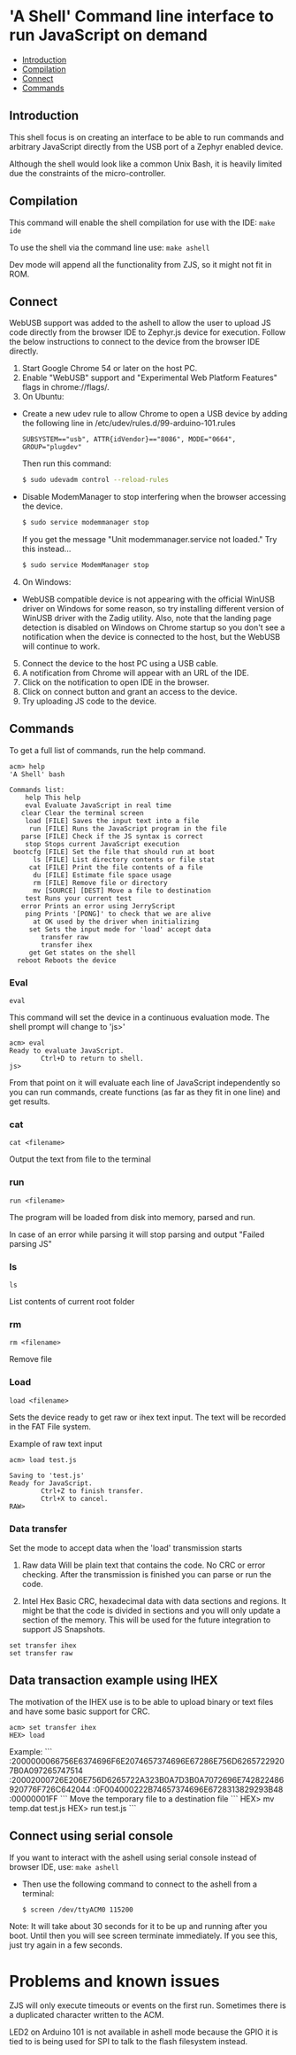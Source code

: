 'A Shell' Command line interface to run JavaScript on demand
============================================================

* [Introduction](#introduction)
* [Compilation](#compilation)
* [Connect](#connect)
* [Commands](#commands)

Introduction
------------
This shell focus is on creating an interface to be able to run commands and
arbitrary JavaScript directly from the USB port of a Zephyr enabled device.

Although the shell would look like a common Unix Bash, it is heavily limited
due the constraints of the micro-controller.

Compilation
------------

This command will enable the shell compilation for use with the IDE:
`make ide`

To use the shell via the command line use:
`make ashell`

Dev mode will append all the functionality from ZJS, so it might not fit in ROM.

Connect
-------

WebUSB support was added to the ashell to allow the user to upload JS code
directly from the browser IDE to Zephyr.js device for execution. Follow the
below instructions to connect to the device from the browser IDE directly.

1. Start Google Chrome 54 or later on the host PC.
2. Enable "WebUSB" support and "Experimental Web Platform Features"
   flags in chrome://flags/.
3. On Ubuntu:
  * Create a new udev rule to allow Chrome to open a USB device by adding
    the following line in /etc/udev/rules.d/99-arduino-101.rules

     `SUBSYSTEM=="usb", ATTR{idVendor}=="8086", MODE="0664", GROUP="plugdev"`

     Then run this command:
     ```bash
     $ sudo udevadm control --reload-rules
     ```
  * Disable ModemManager to stop interfering when the browser accessing the device.

     ```bash
     $ sudo service modemmanager stop
     ```
    If you get the message "Unit modemmanager.service not loaded." Try this instead...

    ```bash
    $ sudo service ModemManager stop
    ```

4. On Windows:
  * WebUSB compatible device is not appearing with the official WinUSB driver on
    Windows for some reason, so try installing different version of WinUSB driver
    with the Zadig utility. Also, note that the landing page detection is disabled
    on Windows on Chrome startup so you don't see a notification when the device is
    connected to the host, but the WebUSB will continue to work.

5. Connect the device to the host PC using a USB cable.
6. A notification from Chrome will appear with an URL of the IDE.
7. Click on the notification to open IDE in the browser.
8. Click on connect button and grant an access to the device.
9. Try uploading JS code to the device.

Commands
--------

To get a full list of commands, run the help command.

```
acm> help
'A Shell' bash

Commands list:
    help This help
    eval Evaluate JavaScript in real time
   clear Clear the terminal screen
    load [FILE] Saves the input text into a file
     run [FILE] Runs the JavaScript program in the file
   parse [FILE] Check if the JS syntax is correct
    stop Stops current JavaScript execution
 bootcfg [FILE] Set the file that should run at boot
      ls [FILE] List directory contents or file stat
     cat [FILE] Print the file contents of a file
      du [FILE] Estimate file space usage
      rm [FILE] Remove file or directory
      mv [SOURCE] [DEST] Move a file to destination
    test Runs your current test
   error Prints an error using JerryScript
    ping Prints '[PONG]' to check that we are alive
      at OK used by the driver when initializing
     set Sets the input mode for 'load' accept data
        transfer raw
        transfer ihex
     get Get states on the shell
  reboot Reboots the device
```

### Eval

`eval`

This command will set the device in a continuous evaluation mode.
The shell prompt will change to 'js>'

```
acm> eval
Ready to evaluate JavaScript.
        Ctrl+D to return to shell.
js>
```

From that point on it will evaluate each line of JavaScript independently
so you can run commands, create functions (as far as they fit in one line)
and get results.

### cat

`cat <filename>`

Output the text from file to the terminal

### run

`run <filename>`

The program will be loaded from disk into memory, parsed
and run.

In case of an error while parsing it will stop parsing and output
"Failed parsing JS"

### ls

`ls`

List contents of current root folder

### rm

`rm <filename>`

Remove file

### Load

`load <filename>`

Sets the device ready to get raw or ihex text input.
The text will be recorded in the FAT File system.

Example of raw text input
```
acm> load test.js

Saving to 'test.js'
Ready for JavaScript.
        Ctrl+Z to finish transfer.
        Ctrl+X to cancel.
RAW>
```

### Data transfer

Set the mode to accept data when the 'load' transmission starts

1. Raw data
Will be plain text that contains the code. No CRC or error checking.
After the transmission is finished you can parse or run the code.

2. Intel Hex
Basic CRC, hexadecimal data with data sections and regions.
It might be that the code is divided in sections and you will only update a section of the memory.
This will be used for the future integration to support JS Snapshots.

```
set transfer ihex
set transfer raw
```

## Data transaction example using IHEX

The motivation of the IHEX use is to be able to upload binary or text
files and have some basic support for CRC.

```
acm> set transfer ihex
HEX> load
```
<Send ihex data here>
Example:
```
:2000000066756E6374696F6E2074657374696E67286E756D62657229207B0A097265747514
:20002000726E206E756D6265722A323B0A7D3B0A7072696E742822486920776F726C642044
:0F004000222B74657374696E6728313829293B48
:00000001FF
```
Move the temporary file to a destination file
```
HEX> mv temp.dat test.js
HEX> run test.js
```

Connect using serial console
----------------------------
If you want to interact with the ashell using serial console instead of
browser IDE, use: `make ashell`

* Then use the following command to connect to the ashell from a terminal:

  ```bash
  $ screen /dev/ttyACM0 115200
  ```

Note: It will take about 30 seconds for it to be up and running after you boot.
Until then you will see screen terminate immediately.  If you see this, just
try again in a few seconds.

Problems and known issues
========================

ZJS will only execute timeouts or events on the first run. Sometimes there is
a duplicated character written to the ACM.

LED2 on Arduino 101 is not available in ashell mode because the GPIO it is tied
to is being used for SPI to talk to the flash filesystem instead.
